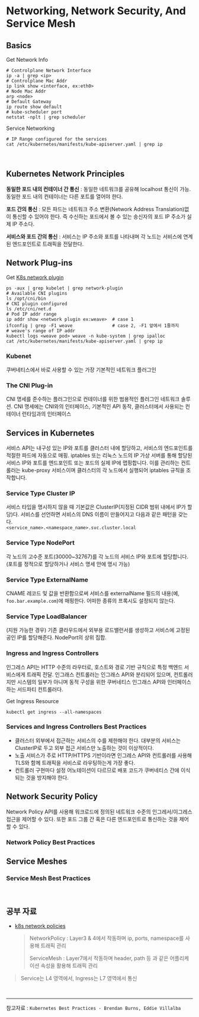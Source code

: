 # Networking, Network Security, And Service Mesh

## Basics

Get Network Info

```shell
# Controlplane Network Interface
ip -a | grep <ip>
# Controlplane Mac Addr
ip link show <interface, ex:eth0>
# Node Mac Addr
arp <node>
# Default Gateway
ip route show default
# kube-scheduler port
netstat -nplt | grep scheduler
```

Service Networking

```shell
# IP Range configured for the services
cat /etc/kubernetes/manifests/kube-apiserver.yaml | grep ip
```

<br>

## Kubernetes Network Principles

**동일한 포드 내의 컨테이너 간 통신** : 동일한 네트워크를 공유해 localhost 통신이 가능. 동일한 포드 내의 컨테이너는 다른 포트를 열어야 한다.

**포드 간의 통신** : 모든 파드는 네트워크 주소 변환(Network Address Translation)없이 통신할 수 있어야 한다. 즉 수신하는 포드에서 볼 수 있는 송신자의 포드 IP 주소가 실제 IP 주소다.

**서비스와 포드 간의 통신** : 서비스는 IP 주소와 포트를 나타내며 각 노드는 서비스에 연계된 엔드포인트로 트래픽을 전달한다.

## Network Plug-ins

Get [K8s network plugin](https://kubernetes.io/ko/docs/concepts/extend-kubernetes/compute-storage-net/network-plugins/)

```shell
ps -aux | grep kubelet | grep network-plugin
# Available CNI plugins
ls /opt/cni/bin
# CNI plugin configured
ls /etc/cni/net.d
# Pod IP addr range
ip addr show <network plugin ex:weave>  # case 1
ifconfig | grep -F1 weave               # case 2, -F1 앞에서 1줄까지
# weave's range of IP addr
kubectl logs <weave pod> weave -n kube-system | grep ipalloc
cat /etc/kubernetes/manifests/kube-apiserver.yaml | grep ip
```

### Kubenet

쿠버네티스에서 바로 사용할 수 있는 가장 기본적인 네트워크 플러그인

### The CNI Plug-in

CNI 명세를 준수하는 플러그인으로 컨테이너를 위한 범용적인 플러그인 네트워크 솔루션. CNI 명세에는 CNI와의 인터페이스, 기본적인 API 동작, 클러스터에서 사용되는 컨테이너 런타임과의 인터페이스

## Services in Kubernetes

서비스 API는 내구성 있는 IP와 포트를 클러스터 내에 할당하고, 서비스의 엔드포인트를 적절한 파드에 자동으로 매핑.
iptables 또는 리눅스 노드의 IP 가상 서버를 통해 할당된 서비스 IP와 포트를 엔드포인트 또는 포드의 실제 IP에 맵핑합니다.
이를 관리하는 컨트롤러는 kube-proxy 서비스이며 클러스터의 각 노드에서 실행되어 iptables 규칙을 조작합니다.

### Service Type Cluster IP

서비스 타입을 명시하지 않을 때 기본값은 ClusterIP(지정된 CIDR 범위 내에서 IP가 할당)다.
서비스를 선언하면 서비스의 DNS 이름이 만들어지고 다음과 같은 패턴을 갖는다. <br>
`<service_name>.<namespace_name>.svc.cluster.local`

### Service Type NodePort

각 노드의 고수준 포트(30000~32767)를 각 노드의 서비스 IP와 포트에 할당합니다. (포트를 정적으로 할당하거나 서비스 명세 안에 명시 가능)

### Service Type ExternalName

CNAME 레코드 및 값을 반환함으로써 서비스를 externalName 필드의 내용(예, `foo.bar.example.com`)에 매핑한다. 어떠한 종류의 프록시도 설정되지 않는다.

### Service Type LoadBalancer

(지원 가능한 경우) 기존 클라우드에서 외부용 로드밸런서를 생성하고 서비스에 고정된 공인 IP를 할당해준다. NodePort의 상위 집합.

### Ingress and Ingress Controllers

인그레스 API는 HTTP 수준의 라우터로, 호스트와 경로 기반 규칙으로 특정 백엔드 서비스에게 트래픽 전달.
인그래스 컨트롤러는 인그래스 API와 분리되어 있으며, 컨트롤러지만 시스템의 일부가 아니며 동적 구성을 위한 쿠버네티스 인그래스 API와 인터페이스하는 서드파티 컨트롤러다.

Get Ingress Resource

```shell
kubectl get ingress --all-namespaces
```

### Services and Ingress Controllers Best Practices

- 클러스터 외부에서 접근하는 서비스의 수를 제한해야 한다. 대부분의 서비스는 ClusterIP로 두고 외부 접근 서비스만 노출하는 것이 이상적이다.
- 노출 서비스가 주로 HTTP/HTTPS 기반이라면 인그레스 API와 컨트롤러를 사용해 TLS와 함께 트래픽을 서비스로 라우팅하는게 가장 좋다.
- 컨트롤러 구현마다 설정 어노테이션이 다르므로 배포 코드가 쿠버네티스 간에 이식되는 것을 방지해야 한다.

## Network Security Policy

Network Policy API를 사용해 워크로드에 정의된 네트워크 수준의 인그레서/이그레스 접근을 제어할 수 있다.
또한 포드 그룹 간 혹은 다른 엔드포인트로 통신하는 것을 제어할 수 있다.

### Network Policy Best Practices

## Service Meshes

### Service Mesh Best Practices

<br>

## 공부 자료

- [k8s network policies](https://sandeepbaldawa.medium.com/k8s-network-policies-95ba87ac2251)

  > NetworkPolicy : Layer3 & 4에서 작동하며 ip, ports, namespace를 사용해 트래픽 관리
  >
  > ServiceMesh : Layer7에서 작동하며 header, path 등 과 같은 어플리케이션 속성을 활용해 트래픽 관리



> Service는 L4 영역에서, Ingress는 L7 영역에서 통신



<br>

---

참고자료 : `Kubernetes Best Practices - Brendan Burns, Eddie Villalba`
